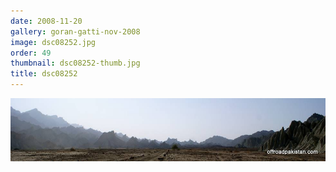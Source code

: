 ```yaml
---
date: 2008-11-20
gallery: goran-gatti-nov-2008
image: dsc08252.jpg
order: 49
thumbnail: dsc08252-thumb.jpg
title: dsc08252
---
```


![dsc08252](./dsc08252.jpg)